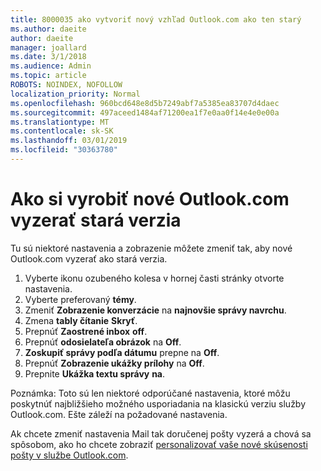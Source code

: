 ```yaml
---
title: 8000035 ako vytvoriť nový vzhľad Outlook.com ako ten starý
ms.author: daeite
author: daeite
manager: joallard
ms.date: 3/1/2018
ms.audience: Admin
ms.topic: article
ROBOTS: NOINDEX, NOFOLLOW
localization_priority: Normal
ms.openlocfilehash: 960bcd648e8d5b7249abf7a5385ea83707d4daec
ms.sourcegitcommit: 497aceed1484af71200ea1f7e0aa0f14e4e0e00a
ms.translationtype: MT
ms.contentlocale: sk-SK
ms.lasthandoff: 03/01/2019
ms.locfileid: "30363780"
---
```

# <a name="how-to-make-the-new-outlookcom-look-like-the-old-version"></a>Ako si vyrobiť nové Outlook.com vyzerať stará verzia

Tu sú niektoré nastavenia a zobrazenie môžete zmeniť tak, aby nové Outlook.com vyzerať ako stará verzia.

1. Vyberte ikonu ozubeného kolesa v hornej časti stránky otvorte nastavenia.
2. Vyberte preferovaný **témy**.
3. Zmeniť **Zobrazenie konverzácie** na **najnovšie správy navrchu**.
4. Zmena **tably čítanie** **Skryť**.
5. Prepnúť **Zaostrené inbox** **off**.
6. Prepnúť **odosielateľa obrázok** na **Off**. 
7. **Zoskupiť správy podľa dátumu** prepne na **Off**. 
8. Prepnúť **Zobrazenie ukážky prílohy** na **Off**. 
9. Prepnite **Ukážka textu správy** **na**.

Poznámka: Toto sú len niektoré odporúčané nastavenia, ktoré môžu poskytnúť najbližšieho možného usporiadania na klasickú verziu služby Outlook.com. Ešte záleží na požadované nastavenia.

Ak chcete zmeniť nastavenia Mail tak doručenej pošty vyzerá a chová sa spôsobom, ako ho chcete zobraziť [personalizovať vaše nové skúsenosti pošty v službe Outlook.com](https://support.office.com/article/b41c2ecb-f23c-42b3-b7f8-659646d5e58c).